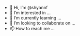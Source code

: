 - 👋 Hi, I’m @shyannf
- 👀 I’m interested in ...
- 🌱 I’m currently learning ...
- 💞️ I’m looking to collaborate on ...
- 📫 How to reach me ...

<!---
shyannf/shyannf is a ✨ special ✨ repository because its `README.md` (this file) appears on your GitHub profile.
You can click the Preview link to take a look at your changes.
--->
